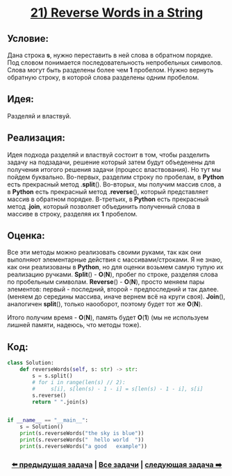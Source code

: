 <div align='center'>
<h1><a href='https://leetcode.com/problems/reverse-words-in-a-string/description/'><strong>21) Reverse Words in a String</strong></a></h1>
</div>

## **Условие:**

Дана строка **s**, нужно переставить в ней слова в обратном порядке. Под словом понимается последовательность непробельных символов. Слова могут быть разделены более чем **1** пробелом. Нужно вернуть обратную строку, в которой слова разделены одним пробелом.

## **Идея:**

Разделяй и властвуй.

## **Реализация:**

Идея подхода разделяй и властвуй состоит в том, чтобы разделить задачу на подзадачи, решение который затем будут объеденены для получения итогого решения задачи (процесс властвования). Но тут мы пойдем буквально. Во-первых, разделим строку по пробелам, в **Python** есть прекрасный метод .**split**(). Во-вторых, мы получим массив слов, а в **Python** есть прекрасный метод .**reverse**(), который представляет массив в обратном порядке. В-третьих, в **Python** есть прекрасный метод .**join**, который позволяет объединить полученный слова в массиве в строку, разделяя их **1** пробелом.

## **Оценка:**

Все эти методы можно реализовать своими руками, так как они выполняют элементарные действия с массивами/строками. Я не знаю, как они реализованы в **Python**, но для оценки возьмем самую тупую их реализацию ручками. **Split**() - **O**(**N**), пробег по строке, разделяя слова по пробельным символам. **Reverse**() - **O**(**N**), просто меняем пары элементов: первый - последний, второй - предпоследний и так далее. (меняем до середины массива, иначе вернем всё на круги своя). **Join**(), аналогичен **split**(), только наооборот, поэтому будет тот же **O**(**N**).

Итого получим время - **O**(**N**), память будет **O**(**1**) (мы не используем лишней памяти, надеюсь, что методы тоже).

## Код:
```python
class Solution:
    def reverseWords(self, s: str) -> str:
        s = s.split()
        # for i in range(len(s) // 2):
        #     s[i], s[len(s) - 1 - i] = s[len(s) - 1 - i], s[i]
        s.reverse()
        return " ".join(s)


if __name__ == "__main__":
    s = Solution()
    print(s.reverseWords("the sky is blue"))
    print(s.reverseWords("  hello world  "))
    print(s.reverseWords("a good   example"))

```

<div align='center'><h3><a href='https://github.com/TAskMAster339/PythonAlgorithms/tree/main/20.Longest%20Common%20Prefix'>⬅️ предыдущая задача</a>&nbsp;|&nbsp;<a href='https://github.com/TAskMAster339/PythonAlgorithms/tree/main/README.md'>Все задачи</a>&nbsp;|&nbsp;<a href='https://github.com/TAskMAster339/PythonAlgorithms/tree/main/22.Zigzag%20Conversion'>следующая задача ➡️</a></h3></div>